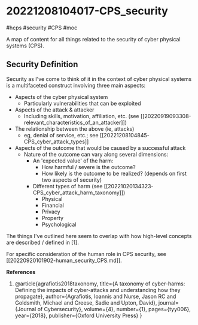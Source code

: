 # 20221208104017-CPS_security
#hcps #security #CPS #moc

A map of content for all things related to the security of cyber physical
systems (CPS).

## Security Definition

Security as I've come to think of it in the context of cyber physical systems is a multifaceted construct involving three main aspects:

* Aspects of the cyber physical system
	* Particularly vulnerabilities that can be exploited
* Aspects of the attack & attacker
	* Including skills, motivation, affiliation, etc. (see [[20220919093308-relevant_characteristics_of_an_attacker]])
* The relationship between the above (ie, attacks)
	* eg, denial of service, etc.; see [[20221208104845-CPS_cyber_attack_types]]
* Aspects of the outcome that would be caused by a successful attack
	* Nature of the outcome can vary along several dimensions:
		* An 'expected value' of the harm:
			* How harmful / severe is the outcome?
			* How likely is the outcome to be realized? (depends on first two aspects of security)
		* Different types of harm (see [[20221020134323-CPS_cyber_attack_harm_taxonomy]])
			* Physical
			* Financial
			* Privacy
			* Property
			* Psychological


The things I've outlined here seem to overlap with how high-level concepts are described / defined in [1].

For specific consideration of the human role in CPS security, see [[20220920101902-human_security_CPS.md]].

**References**

1. @article{agrafiotis2018taxonomy,
  title={A taxonomy of cyber-harms: Defining the impacts of cyber-attacks and understanding how they propagate},
  author={Agrafiotis, Ioannis and Nurse, Jason RC and Goldsmith, Michael and Creese, Sadie and Upton, David},
  journal={Journal of Cybersecurity},
  volume={4},
  number={1},
  pages={tyy006},
  year={2018},
  publisher={Oxford University Press}
}
	